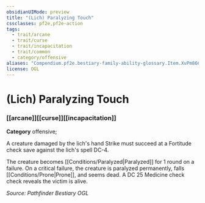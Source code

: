 ```yaml
---
obsidianUIMode: preview
title: "(Lich) Paralyzing Touch"
cssclasses: pf2e,pf2e-action
tags:
  - trait/arcane
  - trait/curse
  - trait/incapacitation
  - trait/common
  - category/offensive
aliases: "Compendium.pf2e.bestiary-family-ability-glossary.Item.XvPm866TKSfclErJ"
license: OGL
---
```

# (Lich) Paralyzing Touch

### [[arcane]][[curse]][[incapacitation]]

**Category** offensive; 




A creature damaged by the lich's hand Strike must succeed at a Fortitude check save against the lich's spell DC-4.

The creature becomes [[Conditions/Paralyzed|Paralyzed]] for 1 round on a failure. On a critical failure, the creature is paralyzed permanently, falls [[Conditions/Prone|Prone]], and seems dead. A DC 25 Medicine check check reveals the victim is alive.

*Source: Pathfinder Bestiary*
*OGL*